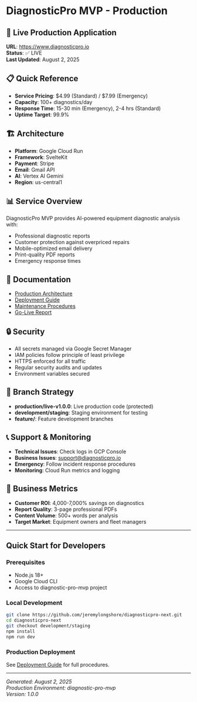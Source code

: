 # DiagnosticPro MVP - Production

## 🚀 Live Production Application
**URL**: https://www.diagnosticpro.io  
**Status**: ✅ LIVE  
**Last Updated**: August 2, 2025

## 📋 Quick Reference
- **Service Pricing**: $4.99 (Standard) / $7.99 (Emergency)
- **Capacity**: 100+ diagnostics/day
- **Response Time**: 15-30 min (Emergency), 2-4 hrs (Standard)
- **Uptime Target**: 99.9%

## 🏗️ Architecture
- **Platform**: Google Cloud Run
- **Framework**: SvelteKit
- **Payment**: Stripe
- **Email**: Gmail API  
- **AI**: Vertex AI Gemini
- **Region**: us-central1

## 📊 Service Overview
DiagnosticPro MVP provides AI-powered equipment diagnostic analysis with:
- Professional diagnostic reports
- Customer protection against overpriced repairs
- Mobile-optimized email delivery
- Print-quality PDF reports
- Emergency response times

## 📖 Documentation
- [Production Architecture](docs/production/ARCHITECTURE.md)
- [Deployment Guide](docs/deployment/DEPLOYMENT.md)
- [Maintenance Procedures](docs/maintenance/PROCEDURES.md)
- [Go-Live Report](GO_LIVE_FINAL_REPORT_2025-08-02.md)

## 🔒 Security
- All secrets managed via Google Secret Manager
- IAM policies follow principle of least privilege
- HTTPS enforced for all traffic
- Regular security audits and updates
- Environment variables secured

## 🚀 Branch Strategy
- **production/live-v1.0.0**: Live production code (protected)
- **development/staging**: Staging environment for testing
- **feature/**: Feature development branches

## 📞 Support & Monitoring
- **Technical Issues**: Check logs in GCP Console
- **Business Issues**: support@diagnosticpro.io
- **Emergency**: Follow incident response procedures
- **Monitoring**: Cloud Run metrics and logging

## 🎯 Business Metrics
- **Customer ROI**: 4,000-7,000% savings on diagnostics
- **Report Quality**: 3-page professional PDFs
- **Content Volume**: 500+ words per analysis
- **Target Market**: Equipment owners and fleet managers

---

## Quick Start for Developers

### Prerequisites
- Node.js 18+ 
- Google Cloud CLI
- Access to diagnostic-pro-mvp project

### Local Development
```bash
git clone https://github.com/jeremylongshore/diagnosticpro-next.git
cd diagnosticpro-next
git checkout development/staging
npm install
npm run dev
```

### Production Deployment
See [Deployment Guide](docs/deployment/DEPLOYMENT.md) for full procedures.

---

*Generated: August 2, 2025*  
*Production Environment: diagnostic-pro-mvp*  
*Version: 1.0.0*